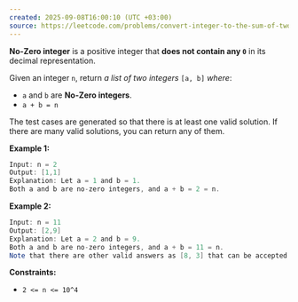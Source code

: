 ```yaml
---
created: 2025-09-08T16:00:10 (UTC +03:00)
source: https://leetcode.com/problems/convert-integer-to-the-sum-of-two-no-zero-integers/description/?envType=daily-question&envId=2025-09-08
---
```

**No-Zero integer** is a positive integer that **does not contain any `0`** in its decimal representation.

Given an integer `n`, return _a list of two integers_ `[a, b]` _where_:

-   `a` and `b` are **No-Zero integers**.
-   `a + b = n`

The test cases are generated so that there is at least one valid solution. If there are many valid solutions, you can return any of them.


**Example 1:**

``` Java
Input: n = 2
Output: [1,1]
Explanation: Let a = 1 and b = 1.
Both a and b are no-zero integers, and a + b = 2 = n.
```


**Example 2:**

``` Java
Input: n = 11
Output: [2,9]
Explanation: Let a = 2 and b = 9.
Both a and b are no-zero integers, and a + b = 11 = n.
Note that there are other valid answers as [8, 3] that can be accepted.
```


**Constraints:**

-   `2 <= n <= 10^4`
